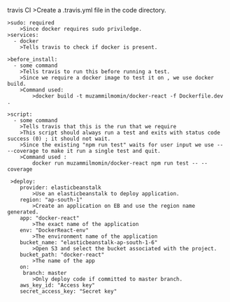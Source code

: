travis CI
	>Create a .travis.yml file in the code directory.

	>sudo: required
		>Since docker requires sudo priviledge.
	>services:
	  - docker
	  	>Tells travis to check if docker is present.

	>before_install:
	  - some command
	  	>Tells travis to run this before running a test.
	  	>Since we require a docker image to test it on , we use docker build.
	  	>Command used:
	  		>docker build -t muzammilmomin/docker-react -f Dockerfile.dev .

	>script:
	  - some command
	  	>Tells travis that this is the run that we require
	  	>This script should always run a test and exits with status code success (0) ; it should not wait.
	  	>Since the existing "npm run test" waits for user input we use -- --coverage to make it run a single test and quit.
	  	>Command used :
	  		docker run muzammilmomin/docker-react npm run test -- --coverage

	 >deploy:
	 	provider: elasticbeanstalk
	 		>Use an elasticbeanstalk to deploy application.
	 	region: "ap-south-1"
	 		>Create an application on EB and use the region name generated.
	 	app: "docker-react"
	 		>The exact name of the application
	 	env: "DockerReact-env"
	 		>The environment name of the application
	 	bucket_name: "elasticbeanstalk-ap-south-1-6"
	 		>Open S3 and select the bucket associated with the project.
	 	bucket_path: "docker-react"
	 		>The name of the app
	 	on:
	 	 branch: master
	 	 	>Only deploy code if committed to master branch.
	 	aws_key_id: "Access key"
	 	secret_access_key: "Secret key"
